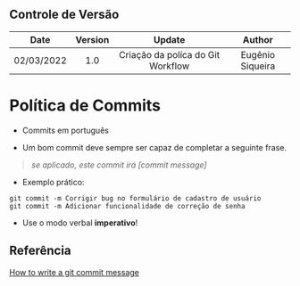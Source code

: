 ## Controle de Versão

|Date|Version|Update|Author|
|:--:|:----:|:-------:|:---:|
|02/03/2022|1.0|Criação da políca do Git Workflow|Eugênio Siqueira|

# Política de Commits

* Commits em português

* Um bom commit deve sempre ser capaz de completar a seguinte frase.

> *se aplicado, este commit irá [commit message]*

* Exemplo prático:

```git
git commit -m Corrigir bug no formulário de cadastro de usuário
git commit -m Adicionar funcionalidade de correção de senha
```

* Use o modo verbal **imperativo**!

## Referência

[How to write a git commit message](https://chris.beams.io/posts/git-commit/)

